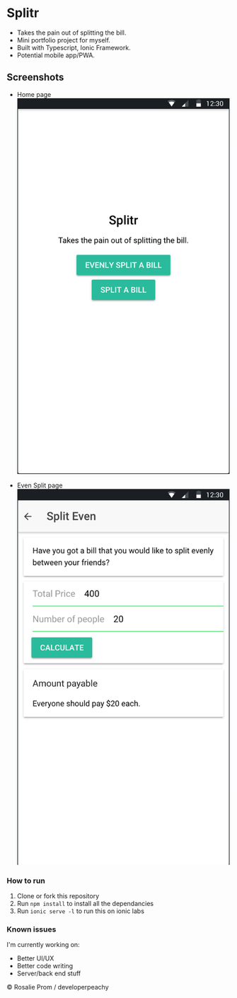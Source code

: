 # Splitr 
* Takes the pain out of splitting the bill. 
* Mini portfolio project for myself. 
* Built with Typescript, Ionic Framework. 
* Potential mobile app/PWA. 

## Screenshots
* Home page
![Home Page](/assets/screenshots/home.png)

* Even Split page
![Even Split](/assets/screenshots/evensplit.png)

### How to run
1. Clone or fork this repository
2. Run `npm install` to install all the dependancies
3. Run `ionic serve -l` to run this on ionic labs

### Known issues
I'm currently working on: 
* Better UI/UX 
* Better code writing 
* Server/back end stuff 

&copy; Rosalie Prom / developerpeachy 